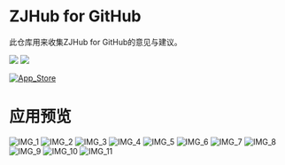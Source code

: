 # ZJHub for GitHub
此仓库用来收集ZJHub for GitHub的意见与建议。

[![](https://img.shields.io/itunes/v/1476496206.svg?label=App%20Store&colorA=0576FF&colorB=0576FF)](https://apps.apple.com/cn/app/id1476496206) ![](https://img.shields.io/badge/platform-iOS11+-orange.svg) 

[![App_Store](./Screenshots/Download_on_the_App_Store.svg)](https://apps.apple.com/cn/app/id1476496206)




# 应用预览

![IMG_1](./Screenshots/IMG_1.PNG)
![IMG_2](./Screenshots/IMG_2.PNG)
![IMG_3](./Screenshots/IMG_3.PNG)
![IMG_4](./Screenshots/IMG_4.PNG)
![IMG_5](./Screenshots/IMG_5.PNG)
![IMG_6](./Screenshots/IMG_6.PNG)
![IMG_7](./Screenshots/IMG_7.PNG)
![IMG_8](./Screenshots/IMG_8.PNG)
![IMG_9](./Screenshots/IMG_9.PNG)
![IMG_10](./Screenshots/IMG_10.PNG)
![IMG_11](./Screenshots/IMG_11.PNG)
